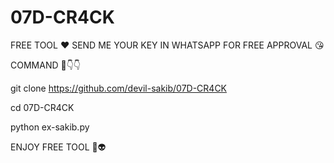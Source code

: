 # 07D-CR4CK

FREE TOOL ❤️ SEND ME YOUR KEY IN WHATSAPP FOR FREE APPROVAL 😘

COMMAND 🥳👇👇

git clone https://github.com/devil-sakib/07D-CR4CK

cd 07D-CR4CK

python ex-sakib.py


ENJOY FREE TOOL 🥀👽
